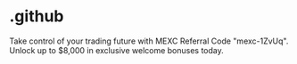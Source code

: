 # .github
Take control of your trading future with MEXC Referral Code "mexc-1ZvUq". Unlock up to $8,000 in exclusive welcome bonuses today.
